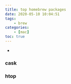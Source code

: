 ```yaml
---
title: top homebrew packages
date: 2020-05-10 10:04:51
tags:
    - brew
categories:
    - [mac]
toc: true
---
```


-

<!-- more -->

### cask

### htop
